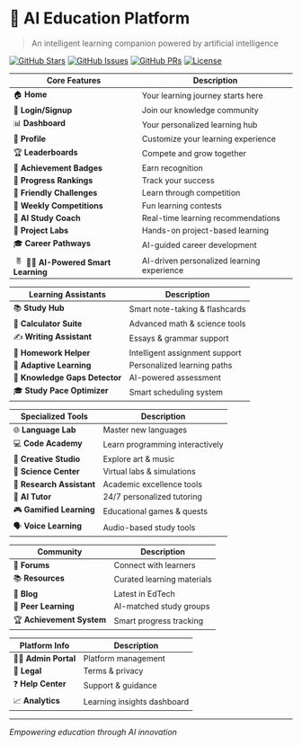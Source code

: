 # 🚀 AI Education Platform

> An intelligent learning companion powered by artificial intelligence

[![GitHub Stars](https://img.shields.io/github/stars/yourusername/ai-education-platform?style=social)](https://github.com/yourusername/ai-education-platform)
[![GitHub Issues](https://img.shields.io/github/issues/yourusername/ai-education-platform)](https://github.com/yourusername/ai-education-platform/issues)
[![GitHub PRs](https://img.shields.io/github/issues-pr/yourusername/ai-education-platform)](https://github.com/yourusername/ai-education-platform/pulls)
[![License](https://img.shields.io/github/license/yourusername/ai-education-platform)](LICENSE)

| Core Features | Description |
|--------------|-------------|
| 🏠 **Home** | Your learning journey starts here |
| 🔐 **Login/Signup** | Join our knowledge community |
| 📊 **Dashboard** | Your personalized learning hub |
| 👤 **Profile** | Customize your learning experience |
| 🏆 **Leaderboards** | Compete and grow together |
| 🎯 **Achievement Badges** | Earn recognition |
| 🌟 **Progress Rankings** | Track your success |
| 🤝 **Friendly Challenges** | Learn through competition |
| 🎉 **Weekly Competitions** | Fun learning contests |
| 🤖 **AI Study Coach** | Real-time learning recommendations |
| 🧪 **Project Labs** | Hands-on project-based learning |
| 🎓 **Career Pathways** | AI-guided career development |
| <img src="image.png" width="19" height="19"/> 🎯🤖 **AI-Powered Smart Learning** | AI-driven personalized learning experience |

| Learning Assistants | Description |
|-------------------|-------------|
| 📚 **Study Hub** | Smart note-taking & flashcards |
| 🔢 **Calculator Suite** | Advanced math & science tools |
| ✍️ **Writing Assistant** | Essays & grammar support |
| 📝 **Homework Helper** | Intelligent assignment support |
| 🎯 **Adaptive Learning** | Personalized learning paths |
| 🧠 **Knowledge Gaps Detector** | AI-powered assessment |
| 🎓 **Study Pace Optimizer** | Smart scheduling system |

| Specialized Tools | Description |
|------------------|-------------|
| 🌐 **Language Lab** | Master new languages |
| 💻 **Code Academy** | Learn programming interactively |
| 🎨 **Creative Studio** | Explore art & music |
| 🔬 **Science Center** | Virtual labs & simulations |
| 📄 **Research Assistant** | Academic excellence tools |
| 🤖 **AI Tutor** | 24/7 personalized tutoring |
| 🎮 **Gamified Learning** | Educational games & quests |
| 🗣️ **Voice Learning** | Audio-based study tools |

| Community | Description |
|-----------|-------------|
| 💬 **Forums** | Connect with learners |
| 📚 **Resources** | Curated learning materials |
| 📰 **Blog** | Latest in EdTech |
| 🤝 **Peer Learning** | AI-matched study groups |
| 🏆 **Achievement System** | Smart progress tracking |

| Platform Info | Description |
|---------------|-------------|
| 👨‍💼 **Admin Portal** | Platform management |
| 📜 **Legal** | Terms & privacy |
| ❓ **Help Center** | Support & guidance |
| 📈 **Analytics** | Learning insights dashboard |

---
*Empowering education through AI innovation*
